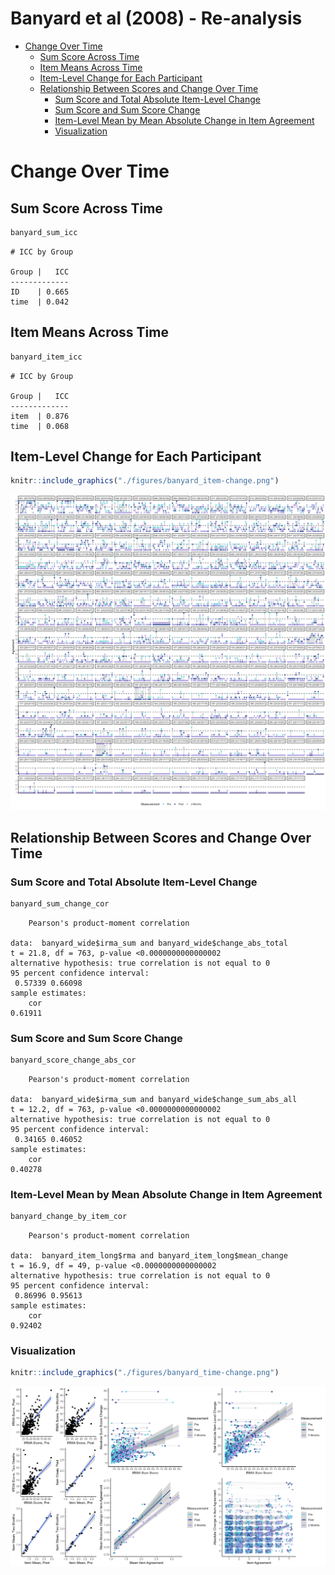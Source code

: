 Banyard et al (2008) - Re-analysis
================

- <a href="#change-over-time" id="toc-change-over-time">Change Over
  Time</a>
  - <a href="#sum-score-across-time" id="toc-sum-score-across-time">Sum
    Score Across Time</a>
  - <a href="#item-means-across-time" id="toc-item-means-across-time">Item
    Means Across Time</a>
  - <a href="#item-level-change-for-each-participant"
    id="toc-item-level-change-for-each-participant">Item-Level Change for
    Each Participant</a>
  - <a href="#relationship-between-scores-and-change-over-time"
    id="toc-relationship-between-scores-and-change-over-time">Relationship
    Between Scores and Change Over Time</a>
    - <a href="#sum-score-and-total-absolute-item-level-change"
      id="toc-sum-score-and-total-absolute-item-level-change">Sum Score and
      Total Absolute Item-Level Change</a>
    - <a href="#sum-score-and-sum-score-change"
      id="toc-sum-score-and-sum-score-change">Sum Score and Sum Score
      Change</a>
    - <a href="#item-level-mean-by-mean-absolute-change-in-item-agreement"
      id="toc-item-level-mean-by-mean-absolute-change-in-item-agreement">Item-Level
      Mean by Mean Absolute Change in Item Agreement</a>
    - <a href="#visualization" id="toc-visualization">Visualization</a>

# Change Over Time

## Sum Score Across Time

``` r
banyard_sum_icc
```

    # ICC by Group

    Group |   ICC
    -------------
    ID    | 0.665
    time  | 0.042

## Item Means Across Time

``` r
banyard_item_icc
```

    # ICC by Group

    Group |   ICC
    -------------
    item  | 0.876
    time  | 0.068

## Item-Level Change for Each Participant

``` r
knitr::include_graphics("./figures/banyard_item-change.png")
```

![](./figures/banyard_item-change.png)

## Relationship Between Scores and Change Over Time

### Sum Score and Total Absolute Item-Level Change

``` r
banyard_sum_change_cor
```


        Pearson's product-moment correlation

    data:  banyard_wide$irma_sum and banyard_wide$change_abs_total
    t = 21.8, df = 763, p-value <0.0000000000000002
    alternative hypothesis: true correlation is not equal to 0
    95 percent confidence interval:
     0.57339 0.66098
    sample estimates:
        cor 
    0.61911 

### Sum Score and Sum Score Change

``` r
banyard_score_change_abs_cor
```


        Pearson's product-moment correlation

    data:  banyard_wide$irma_sum and banyard_wide$change_sum_abs_all
    t = 12.2, df = 763, p-value <0.0000000000000002
    alternative hypothesis: true correlation is not equal to 0
    95 percent confidence interval:
     0.34165 0.46052
    sample estimates:
        cor 
    0.40278 

### Item-Level Mean by Mean Absolute Change in Item Agreement

``` r
banyard_change_by_item_cor
```


        Pearson's product-moment correlation

    data:  banyard_item_long$rma and banyard_item_long$mean_change
    t = 16.9, df = 49, p-value <0.0000000000000002
    alternative hypothesis: true correlation is not equal to 0
    95 percent confidence interval:
     0.86996 0.95613
    sample estimates:
        cor 
    0.92402 

### Visualization

``` r
knitr::include_graphics("./figures/banyard_time-change.png")
```

![](./figures/banyard_time-change.png)
